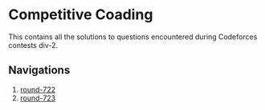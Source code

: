# Competitive Coading

This contains all the solutions to questions encountered during Codeforces contests div-2.

## Navigations

1. [round-722](./722-Div-2)
1. [round-723](./723-Div-2)
